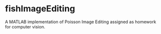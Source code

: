 fishImageEditing
================

A MATLAB implementation of Poisson Image Editing assigned as homework for computer vision.
